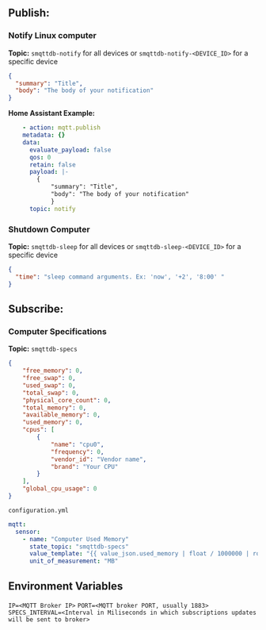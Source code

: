 ## Publish:

### Notify Linux computer

**Topic:** `smqttdb-notify` for all devices or `smqttdb-notify-<DEVICE_ID>` for a specific device
```json
{
  "summary": "Title",
  "body": "The body of your notification"
}
```

**Home Assistant Example:**
```yml
    - action: mqtt.publish
    metadata: {}
    data:
      evaluate_payload: false
      qos: 0
      retain: false
      payload: |-
        {
            "summary": "Title",
            "body": "The body of your notification"
            }
      topic: notify
```

### Shutdown Computer
**Topic:** `smqttdb-sleep` for all devices or `smqttdb-sleep-<DEVICE_ID>` for a specific device
```json
{
  "time": "sleep command arguments. Ex: 'now', '+2', '8:00' "
}
```


## Subscribe:
### Computer Specifications

**Topic:** `smqttdb-specs`
```json
{
    "free_memory": 0,
    "free_swap": 0,
    "used_swap": 0,
    "total_swap": 0,
    "physical_core_count": 0,
    "total_memory": 0,
    "available_memory": 0,
    "used_memory": 0,
    "cpus": [
        {
            "name": "cpu0",
            "frequency": 0,
            "vendor_id": "Vendor name",
            "brand": "Your CPU"
        }
    ],
    "global_cpu_usage": 0
}

```
`configuration.yml`
```yml
mqtt:
  sensor:
    - name: "Computer Used Memory"
      state_topic: "smqttdb-specs"
      value_template: "{{ value_json.used_memory | float / 1000000 | round(0) }}"
      unit_of_measurement: "MB"
```



## Environment Variables

`IP=<MQTT Broker IP>`
`PORT=<MQTT broker PORT, usually 1883>`
`SPECS_INTERVAL=<Interval in Miliseconds in which subscriptions updates will be sent to broker>`